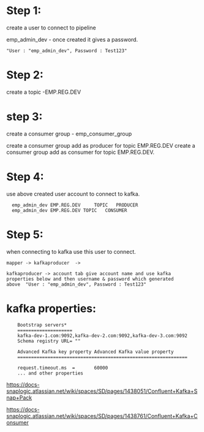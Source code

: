 Step 1:
=======

create a user to connect to pipeline
 
emp_admin_dev - once created it gives a password.

    "User : "emp_admin_dev", Password : Test123"				
				
				



Step 2:
========
  
  create a topic -EMP.REG.DEV	
  
step 3:
=======

create a consumer group - emp_consumer_group

create a consumer group add as producer for topic EMP.REG.DEV
create a consumer group add as consumer for topic EMP.REG.DEV.

Step 4:
=======

use above created user account to connect to kafka.


      emp_admin_dev	EMP.REG.DEV  	TOPIC	PRODUCER
      emp_admin_dev	EMP.REG.DEV	TOPIC	CONSUMER
      
Step 5:
=======

when connecting to kafka use this user to connect.

    mapper -> kafkaproducer  ->
    
    kafkaproducer -> account tab give account name and use kafka properties below and then username & password which generated
    above  "User : "emp_admin_dev", Password : Test123"
    
kafka properties:
=================

		Bootstrap servers*
		====================
		kafka-dev-1.com:9092,kafka-dev-2.com:9092,kafka-dev-3.com:9092
		Schema registry URL= ""
		
		Advanced Kafka key property	Advanced Kafka value property	
		==============================================================
		
		request.timeout.ms	=		60000
		... and other properties
		
https://docs-snaplogic.atlassian.net/wiki/spaces/SD/pages/1438051/Confluent+Kafka+Snap+Pack		

https://docs-snaplogic.atlassian.net/wiki/spaces/SD/pages/1438761/Confluent+Kafka+Consumer

    
